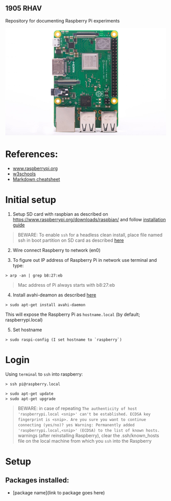 ## 1905 RHAV

Repository for documenting Raspberry Pi experiments

![Raspberry Pi 3B](https://github.com/MacMaxx/Raspberry-pi/blob/master/RaspberryPi3.jpg "Image of the Pi")
      
# References:
* www.raspberrypi.org
* [w3schools](https://www.w3schools.com/nodejs/nodejs_raspberrypi.asp)
* [Markdown cheatsheet](https://github.com/adam-p/markdown-here/wiki/Markdown-Cheatsheet)

# Initial setup
1. Setup SD card with raspbian as described on https://www.raspberrypi.org/downloads/raspbian/ and follow [installation guide](https://www.raspberrypi.org/documentation/installation/installing-images/README.md)

>BEWARE: To enable `ssh` for a headless clean install, place file named ssh in boot partition on SD card as described [here](https://www.raspberrypi.org/documentation/remote-access/ssh/README.md)

2. Wire connect Raspberry to network (en0)

3. To figure out IP address of Raspberry Pi in network use terminal and type:
```
> arp -an | grep b8:27:eb
```
> Mac address of Pi always starts with b8:27:eb

4. Install avahi-deamon as described [here](https://www.howtogeek.com/167190/how-and-why-to-assign-the-.local-domain-to-your-raspberry-pi/)
```
> sudo apt-get install avahi-daemon
```
This will expose the Raspberry Pi as `hostname.local` (by default; raspberrypi.local)

5. Set hostname
```
> sudo raspi-config (I set hostname to `raspberry`)
```

# Login
Using `terminal` to `ssh` into raspberry:
```
> ssh pi@raspberry.local
```

```
> sudo apt-get update
> sudo apt-get upgrade
```

> BEWARE: in case of repeating `The authenticity of host 'raspberrypi.local <snip>' can't be established.
ECDSA key fingerprint is <snip>.
Are you sure you want to continue connecting (yes/no)? yes
Warning: Permanently added 'raspberrypi.local,<snip>' (ECDSA) to the list of known hosts.` warnings (after reinstalling Raspberry), clear the .ssh/known_hosts file on the local machine from which you `ssh` into the Raspberry


# Setup

## Packages installed:
* [package name](link to package goes here)
